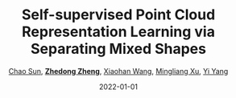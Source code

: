 ---
title: "Self-supervised Point Cloud Representation Learning via Separating Mixed Shapes"
collection: publications
permalink: /publication/Self-sup2022
date: 2022-01-01
doi: 10.1109/TMM.2022.3206664
venue: 'IEEE Transactions on Multimedia'
paperurl: 'https://zdzheng.xyz/files/TMM_3D_Pre_Training.pdf'
author: '<a href=&apos;https://zdzheng.xyz/authors/Chao-Sun&apos;>Chao Sun</a>,  <a href=&apos;https://zdzheng.xyz/authors/Zhedong-Zheng&apos;><strong>Zhedong Zheng</strong></a>,  <a href=&apos;https://zdzheng.xyz/authors/Xiaohan-Wang&apos;>Xiaohan Wang</a>,  <a href=&apos;https://zdzheng.xyz/authors/Mingliang-Xu&apos;>Mingliang Xu</a>,  <a href=&apos;https://zdzheng.xyz/authors/Yi-Yang&apos;>Yi Yang</a>'
citation: ' Chao Sun,  Zhedong Zheng,  Xiaohan Wang,  Mingliang Xu,  Yi Yang, &quot;Self-supervised Point Cloud Representation Learning via Separating Mixed Shapes.&quot; IEEE Transactions on Multimedia, 2022. DOI: 10.1109/TMM.2022.3206664'
pub_year: '2022'
bib: >
    @article{sun2022self,  
    author = "Sun, Chao and Zheng, Zhedong and Wang, Xiaohan and Xu, Mingliang and Yang, Yi",  
    doi = "10.1109/TMM.2022.3206664",  
    title = "Self-supervised Point Cloud Representation Learning via Separating Mixed Shapes",  
    journal = "IEEE Transactions on Multimedia",  
    url = "https://zdzheng.xyz/files/TMM\_3D\_Pre\_Training.pdf",  
    year = "2022"
    }

---